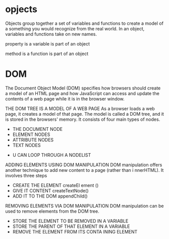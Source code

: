 # opjects
Objects group together a set of variables and functions to create a model
of a something you would recognize from the real world. In an object,
variables and functions take on new names. 
 
property is a variable is part of an object

method is  a function is part of an object



# DOM
The Document Object Model (DOM) specifies
how browsers should create a model of an HTML
page and how JavaScript can access and update the
contents of a web page while it is in the browser window.  


THE DOM TREE IS A MODEL OF A WEB PAGE
As a browser loads a web page, it creates a model of that page.
The model is called a DOM tree, and it is stored in the browsers' memory.
It consists of four main types of nodes. 
- THE DOCUMENT NODE 
- ELEMENT NODES 
- ATTRIBUTE NODES 
- TEXT NODES 


* U CAN LOOP THROUGH A NODELIST




ADDING ELEMENTS USING DOM MANIPULATION 
DOM manipulation offers another technique to add new content to a page (rather than
i nnerHTML). It involves three steps
- CREATE THE ELEMENT   createEl ement ()  
- GIVE IT CONTENT      createTextNode() 
- ADD IT TO THE DOM    appendChild()  





REMOVING ELEMENTS VIA DOM MANIPULATION 
DOM manipulation can be used to remove elements from the DOM tree. 
- STORE THE ELEMENT TO BE REMOVED IN A VARIABLE 
- STORE THE PARENT OF THAT ELEMENT IN A VARIABLE 
- REMOVE THE ELEMENT FROM ITS CONTA INING ELEMENT


